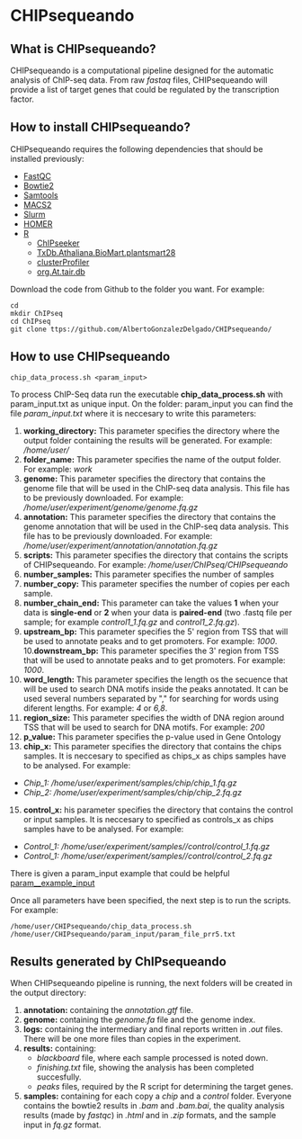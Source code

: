 # CHIPsequeando

## What is CHIPsequeando?
CHIPsequeando is a computational pipeline designed for the automatic analysis of ChIP-seq data. From raw *fastaq* files, CHIPsequeando will provide a list of target genes that could be regulated by the transcription factor.

## How to install CHIPsequeando?
CHIPsequeando requires the following dependencies that should be installed previously:
* [FastQC](https://bioinformatics.babraham.ac.uk/projects/fastqc/)
* [Bowtie2](http://bowtie-bio.sourceforge.net/bowtie2/index.shtml)
* [Samtools](http://www.htslib.org/)
* [MACS2](https://pypi.org/project/MACS2/)
* [Slurm](https://slurm.schedmd.com/documentation.html)
* [HOMER](http://homer.ucsd.edu/homer/introduction/install.html)
* [R](https://www.r-project.org/)
  * [ChIPseeker](https://bioconductor.org/packages/release/bioc/html/ChIPseeker.html)
  * [TxDb.Athaliana.BioMart.plantsmart28](https://bioconductor.org/packages/release/data/annotation/html/TxDb.Athaliana.BioMart.plantsmart28.html)
  * [clusterProfiler](https://bioconductor.org/packages/release/bioc/html/clusterProfiler.html)
  * [org.At.tair.db](https://bioconductor.org/packages/release/data/annotation/html/org.At.tair.db.html)

Download the code from Github to the folder you want. For example: 
```
cd
mkdir ChIPseq
cd ChIPseq
git clone ttps://github.com/AlbertoGonzalezDelgado/CHIPsequeando/ 
```

## How to use CHIPsequeando
```
chip_data_process.sh <param_input>
```
To process ChIP-Seq data run the executable **chip_data_process.sh** with param_input.txt as unique input.
On the folder: param_input you can  find the file *param_input.txt* where it is neccesary to write this parameters:
1. **working_directory:** This parameter specifies the directory where the output folder containing the results will be generated. For example: */home/user/* 
2. **folder_name:** This parameter specifies the name of the output folder. For example: *work* 
3. **genome:** This parameter specifies the directory that contains the genome file that will be used in the ChIP-seq data analysis. This file has to be previously downloaded. For example: */home/user/experiment/genome/genome.fq.gz* 
4. **annotation:** This parameter specifies the directory that contains the genome annotation that will be used in the ChIP-seq data analysis. This file has to be previously downloaded. For example: */home/user/experiment/annotation/annotation.fq.gz*  
5. **scripts:** This parameter specifies the directory that contains the scripts of CHIPsequeando. For example: */home/user/ChIPseq/CHIPsequeando* 
6. **number_samples:** This parameter specifies the number of samples 
7. **number_copy:** This parameter specifies the number of copies per each sample.
8. **number_chain_end:** This parameter can take the values **1** when your data is **single-end** or **2** when your data is **paired-end** (two .fastq file per sample; for example *control1_1.fq.gz* and *control1_2.fq.gz*). 
9. **upstream_bp:** This parameter specifies the 5' region from TSS that will be used to annotate peaks and to get promoters. For example: *1000*.
10.**downstream_bp:** This parameter specifies the 3' region from TSS that will be used to annotate peaks and to get promoters. For example: *1000*.
11. **word_length:** This parameter specifies the length os the secuence that will be used to search DNA motifs inside the peaks annotated. It can be used several numbers separated by "," for searching for words using diferent lengths. For example: *4* or *6,8*.
12. **region_size:** This parameter specifies the width of DNA region around TSS that will be used to search for DNA motifs. For example: *200*
13. **p_value:** This parameter specifies the p-value used in Gene Ontology  
14. **chip_x:** This parameter specifies the directory that contains the chips samples. It is neccesary to specified as chips_x as chips samples have to be analysed. For example:
* *Chip_1: /home/user/experiment/samples/chip/chip_1.fq.gz* 
* *Chip_2: /home/user/experiment/samples/chip/chip_2.fq.gz*
15. **control_x:** his parameter specifies the directory that contains the control or input samples. It is neccesary to specified as controls_x as chips samples have to be analysed. For example:
* *Control_1: /home/user/experiment/samples//control/control_1.fq.gz* 
* *Control_1: /home/user/experiment/samples//control/control_2.fq.gz*

There is given a param_input example that could be helpful
[param__example_input](param_input/param_example_file_prr5.txt)

Once all parameters have been specified, the next step is to run the scripts. For example: 

```
/home/user/CHIPsequeando/chip_data_process.sh /home/user/CHIPsequeando/param_input/param_file_prr5.txt
```

## Results generated by ChIPsequeando
When CHIPsequeando pipeline is running, the next folders will be created in the output directory: 
1. **annotation:** containing the *annotation.gtf* file.
2. **genome:** containing the *genome.fa* file and the genome index. 
3. **logs:** containing the intermediary and final reports written in *.out* files. There will be one more files than copies in the experiment. 
4. **results:** containing:
   * *blackboard* file, where each sample processed is noted down.
   * *finishing.txt* file, showing the analysis has been completed succesfully.
   * *peaks* files, required by the R script for determining the target genes.
5. **samples:** containing for each copy a *chip* and a *control* folder. Everyone contains the bowtie2 results in *.bam* and *.bam.bai*, the quality analysis results (made by *fastqc*) in *.html* and in *.zip* formats, and the sample input in *fq.gz* format.
